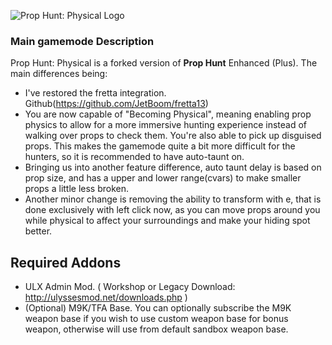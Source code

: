 ![Prop Hunt: Physical Logo](https://i.ibb.co/7Yq3PhX/image.png "Prop Hunt: Physical v.16")

### Main gamemode Description
Prop Hunt: Physical is a forked version of **Prop Hunt** Enhanced (Plus). The main differences being:
 - I've restored the fretta integration. Github(https://github.com/JetBoom/fretta13)
 - You are now capable of "Becoming Physical", meaning enabling prop physics to allow for a more immersive hunting experience instead of walking over props to check them.
You're also able to pick up disguised props. This makes the gamemode quite a bit more difficult for the hunters, so it is recommended to have auto-taunt on.
 - Bringing us into another feature difference, auto taunt delay is based on prop size, and has a upper and lower range(cvars) to make smaller props a little less broken.
 - Another minor change is removing the ability to transform with e, that is done exclusively with left click now, as you can move props around you while physical to affect your surroundings and make your hiding spot better.

## Required Addons
* ULX Admin Mod. ( Workshop or Legacy Download: http://ulyssesmod.net/downloads.php )
* (Optional) M9K/TFA Base. You can optionally subscribe the M9K weapon base if you wish to use custom weapon base for bonus weapon, otherwise will use from default sandbox weapon base.